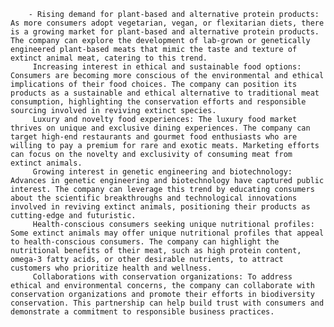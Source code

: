         - Rising demand for plant-based and alternative protein products: As more consumers adopt vegetarian, vegan, or flexitarian diets, there is a growing market for plant-based and alternative protein products. The company can explore the development of lab-grown or genetically engineered plant-based meats that mimic the taste and texture of extinct animal meat, catering to this trend.
         Increasing interest in ethical and sustainable food options: Consumers are becoming more conscious of the environmental and ethical implications of their food choices. The company can position its products as a sustainable and ethical alternative to traditional meat consumption, highlighting the conservation efforts and responsible sourcing involved in reviving extinct species.
         Luxury and novelty food experiences: The luxury food market thrives on unique and exclusive dining experiences. The company can target high-end restaurants and gourmet food enthusiasts who are willing to pay a premium for rare and exotic meats. Marketing efforts can focus on the novelty and exclusivity of consuming meat from extinct animals.
         Growing interest in genetic engineering and biotechnology: Advances in genetic engineering and biotechnology have captured public interest. The company can leverage this trend by educating consumers about the scientific breakthroughs and technological innovations involved in reviving extinct animals, positioning their products as cutting-edge and futuristic.
         Health-conscious consumers seeking unique nutritional profiles: Some extinct animals may offer unique nutritional profiles that appeal to health-conscious consumers. The company can highlight the nutritional benefits of their meat, such as high protein content, omega-3 fatty acids, or other desirable nutrients, to attract customers who prioritize health and wellness.
         Collaborations with conservation organizations: To address ethical and environmental concerns, the company can collaborate with conservation organizations and promote their efforts in biodiversity conservation. This partnership can help build trust with consumers and demonstrate a commitment to responsible business practices.



